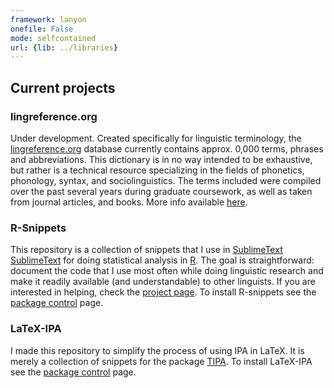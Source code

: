 ```yaml
---
framework: lanyon
onefile: False
mode: selfcontained
url: {lib: ../libraries}
---
```


## Current projects

### lingreference.org  
  Under development. Created specifically for linguistic terminology, the [lingreference.org][lingreference] database currently contains approx. 0,000 terms, phrases and abbreviations. This dictionary is in no way intended to be exhaustive, but rather is a technical resource specializing in the fields of phonetics, phonology, syntax, and sociolinguistics. The terms included were compiled over the past several years during graduate coursework, as well as taken from journal articles, and books. More info available [here](/projects/lingreference).

### R-Snippets  
  This repository is a collection of snippets that I use in [SublimeText] [SublimeText] for doing statistical analysis in [R][R]. The goal is straightforward: document the code that I use most often while doing linguistic research and make it readily available (and understandable) to other linguists. If you are interested in helping, check the [project page](/projects/R-snippets). To install R-snippets see the [package control][package control R-snippets] page.

### LaTeX-IPA
  I made this repository to simplify the process of using IPA in LaTeX. It is merely a collection of snippets for the package [TIPA][TIPA]. To install LaTeX-IPA see the [package control][package control LaTeX-IPA] page.

[SublimeText]: http://www.sublimetext.com
[R]: http://www.r-project.org
[TIPA]: http://www.ctan.org/pkg/tipa
[lingreference]: http://www.lingreference.org
[package control R-snippets]: https://sublime.wbond.net/packages/R-snippets
[package control LaTeX-IPA]: https://sublime.wbond.net/packages/LaTeX-IPA
